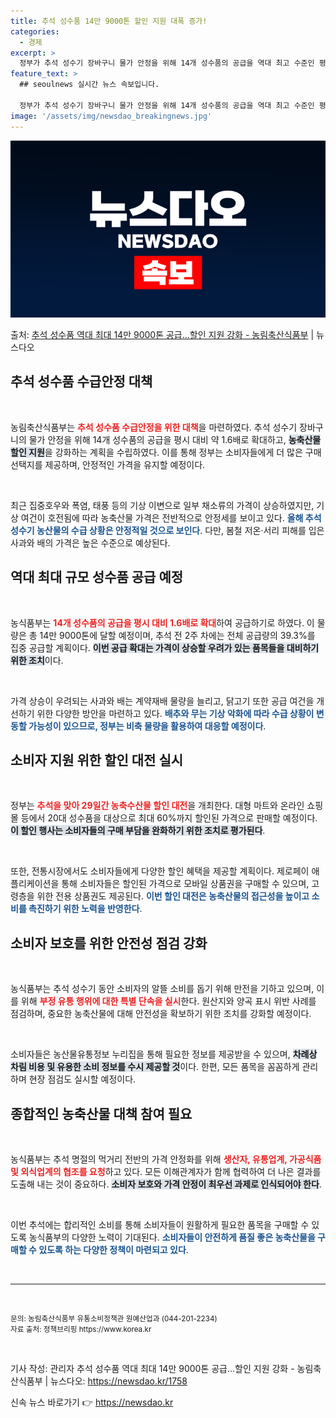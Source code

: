 ```yaml
---
title: 추석 성수품 14만 9000톤 할인 지원 대폭 증가!
categories:
  - 경제
excerpt: >
  정부가 추석 성수기 장바구니 물가 안정을 위해 14개 성수품의 공급을 역대 최고 수준인 평시 대비 1.6배로…
feature_text: >
  ## seoulnews 실시간 뉴스 속보입니다.

  정부가 추석 성수기 장바구니 물가 안정을 위해 14개 성수품의 공급을 역대 최고 수준인 평시 대비 1.6배로…
image: '/assets/img/newsdao_breakingnews.jpg'
---
```


![뉴스다오 속보](/assets/img/newsdao_breakingnews.jpg)

<p>출처: <a href="https://newsdao.kr/1758" rel="dofollow">추석 성수품 역대 최대 14만 9000톤 공급…할인 지원 강화 - 농림축산식품부</a> | 뉴스다오</p>

<h2 data-ke-size="size26">추석 성수품 수급안정 대책</h2>
<p data-ke-size="size16">&nbsp;</p>
농림축산식품부는 <b><span style="color: #ee2323;">추석 성수품 수급안정을 위한 대책</span></b>을 마련하였다. 추석 성수기 장바구니의 물가 안정을 위해 14개 성수품의 공급을 평시 대비 약 1.6배로 확대하고, <b><span style="background-color: #21538527;">농축산물 할인 지원</span></b>을 강화하는 계획을 수립하였다. 이를 통해 정부는 소비자들에게 더 많은 구매 선택지를 제공하며, 안정적인 가격을 유지할 예정이다.

<p data-ke-size="size16">&nbsp;</p>
최근 집중호우와 폭염, 태풍 등의 기상 이변으로 일부 채소류의 가격이 상승하였지만, 기상 여건이 호전됨에 따라 농축산물 가격은 전반적으로 안정세를 보이고 있다. <b><span style="color: #1a5490;">올해 추석 성수기 농산물의 수급 상황은 안정적일 것으로 보인다</span></b>. 다만, 봄철 저온·서리 피해를 입은 사과와 배의 가격은 높은 수준으로 예상된다.

<h2 data-ke-size="size26">역대 최대 규모 성수품 공급 예정</h2>
<p data-ke-size="size16">&nbsp;</p>
농식품부는 <b><span style="color: #ee2323;">14개 성수품의 공급을 평시 대비 1.6배로 확대</span></b>하여 공급하기로 하였다. 이 물량은 총 14만 9000톤에 달할 예정이며, 추석 전 2주 차에는 전체 공급량의 39.3%를 집중 공급할 계획이다. <b><span style="background-color: #21538527;">이번 공급 확대는 가격이 상승할 우려가 있는 품목들을 대비하기위한 조치</span></b>이다.

<p data-ke-size="size16">&nbsp;</p>
가격 상승이 우려되는 사과와 배는 계약재배 물량을 늘리고, 닭고기 또한 공급 여건을 개선하기 위한 다양한 방안을 마련하고 있다. <b><span style="color: #1a5490;">배추와 무는 기상 악화에 따라 수급 상황이 변동할 가능성이 있으므로, 정부는 비축 물량을 활용하여 대응할 예정이다</span></b>.

<h2 data-ke-size="size26">소비자 지원 위한 할인 대전 실시</h2>
<p data-ke-size="size16">&nbsp;</p>
정부는 <b><span style="color: #ee2323;">추석을 맞아 29일간 농축수산물 할인 대전</span></b>을 개최한다. 대형 마트와 온라인 쇼핑몰 등에서 20대 성수품을 대상으로 최대 60%까지 할인된 가격으로 판매할 예정이다. <b><span style="background-color: #21538527;">이 할인 행사는 소비자들의 구매 부담을 완화하기 위한 조치로 평가된다</span></b>.

<p data-ke-size="size16">&nbsp;</p>
또한, 전통시장에서도 소비자들에게 다양한 할인 혜택을 제공할 계획이다. 제로페이 애플리케이션을 통해 소비자들은 할인된 가격으로 모바일 상품권을 구매할 수 있으며, 고령층을 위한 전용 상품권도 제공된다. <b><span style="color: #1a5490;">이번 할인 대전은 농축산물의 접근성을 높이고 소비를 촉진하기 위한 노력을 반영한다</span></b>.

<h2 data-ke-size="size26">소비자 보호를 위한 안전성 점검 강화</h2>
<p data-ke-size="size16">&nbsp;</p>
농식품부는 추석 성수기 동안 소비자의 알뜰 소비를 돕기 위해 만전을 기하고 있으며, 이를 위해 <b><span style="color: #ee2323;">부정 유통 행위에 대한 특별 단속을 실시</span></b>한다. 원산지와 양곡 표시 위반 사례를 점검하며, 중요한 농축산물에 대해 안전성을 확보하기 위한 조치를 강화할 예정이다.

<p data-ke-size="size16">&nbsp;</p>
소비자들은 농산물유통정보 누리집을 통해 필요한 정보를 제공받을 수 있으며, <b><span style="background-color: #21538527;">차례상 차림 비용 및 유용한 소비 정보를 수시 제공할 것</span></b>이다. 한편, 모든 품목을 꼼꼼하게 관리하며 현장 점검도 실시할 예정이다.

<h2 data-ke-size="size26">종합적인 농축산물 대책 참여 필요</h2>
<p data-ke-size="size16">&nbsp;</p>
농식품부는 추석 명절의 먹거리 전반의 가격 안정화를 위해 <b><span style="color: #ee2323;">생산자, 유통업계, 가공식품 및 외식업계의 협조를 요청</span></b>하고 있다. 모든 이해관계자가 함께 협력하여 더 나은 결과를 도출해 내는 것이 중요하다. <b><span style="background-color: #21538527;">소비자 보호와 가격 안정이 최우선 과제로 인식되어야 한다</span></b>.

<p data-ke-size="size16">&nbsp;</p>
이번 추석에는 합리적인 소비를 통해 소비자들이 원활하게 필요한 품목을 구매할 수 있도록 농식품부의 다양한 노력이 기대된다. <b><span style="color: #1a5490;">소비자들이 안전하게 품질 좋은 농축산물을 구매할 수 있도록 하는 다양한 정책이 마련되고 있다</span></b>.

<p data-ke-size="size16">&nbsp;</p>
<hr>
<p data-ke-size="size16">&nbsp;</p>
<small>문의: 농림축산식품부 유통소비정책관 원예산업과 (044-201-2234)<br/>자료 출처: 정책브리핑 https://www.korea.kr</small>  
<p data-ke-size="size16">&nbsp;</p>
기사 작성: 관리자  
추석 성수품 역대 최대 14만 9000톤 공급…할인 지원 강화 - 농림축산식품부 | 뉴스다오: <a href="https://newsdao.kr/1758">https://newsdao.kr/1758</a> 

신속 뉴스 바로가기 👉 <a href="https://newsdao.kr" rel="dofollow">https://newsdao.kr</a>


